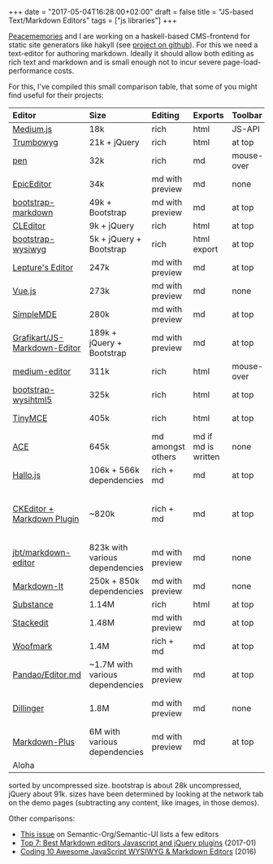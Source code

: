 
+++
date = "2017-05-04T16:28:00+02:00"
draft = false
title = "JS-based Text/Markdown Editors"
tags = ["js libraries"]
+++

[Peacememories](https://github.com/peacememories) and I are working on a haskell-based CMS-frontend for static site generators like hakyll (see [project on github](https://github.com/Haskell-Praxis/hakyll-cms)). For this we need a text-editor for authoring markdown. Ideally it should allow both editing as rich text and markdown and is small enough not to incur severe page-load-performance costs.

For this, I've compiled this small comparison table, that some of you might find useful for their projects:

<!--more-->


| Editor | Size | Editing | Exports | Toolbar | Notes |
| :-- | :-- | :-- | :-- | :-- | :-- |
| [Medium.js](http://jakiestfu.github.io/Medium.js/docs/) | 18k | rich | html | JS-API | |
| [Trumbowyg](http://alex-d.github.io/Trumbowyg/) | 21k + jQuery | rich | html | at top | |
| [pen](http://sofish.github.io/pen/) | 32k | rich | md | mouse-over ||
| [EpicEditor](http://stacks.math.columbia.edu/js/EpicEditor/) | 34k | md  with preview | md | none | |
| [bootstrap-markdown](http://www.codingdrama.com/bootstrap-markdown/) | 49k + Bootstrap | md with preview | md | at top | |
| [CLEditor](http://premiumsoftware.net/cleditor/) | 9k + jQuery | rich | html | at top | win95 style |
| [bootstrap-wysiwyg](http://mindmup.github.io/bootstrap-wysiwyg/) | 5k + jQuery + Bootstrap | rich | html export | at top ||
| [Lepture's Editor](http://lab.lepture.com/editor/) | 247k | md with preview | md | at top | <!--more--> |
| [Vue.js](https://vuejs.org/v2/examples) | 273k | md with preview | md | none ||
| [SimpleMDE](https://simplemde.com/) | 280k | md with preview | md | at top ||
| [Grafikart/JS-Markdown-Editor](https://github.com/Grafikart/JS-Markdown-Editor) | 189k + jQuery + Bootstrap | md  with preview | md | at top ||
| [medium-editor](https://github.com/daviferreira/medium-editor) | 311k | rich | html | mouse-over ||
| [bootstrap-wysihtml5](http://jhollingworth.github.com/bootstrap-wysihtml5/) | 325k | rich |  html | at top ||
| [TinyMCE](https://www.tinymce.com/) | 405k | rich | html | at top | many markup options |
| [ACE](https://ace.c9.io/build/kitchen-sink.html) | 645k | md amongst others | md if md is written | none | code editor with syntax highlighting |
| [Hallo.js](http://hallojs.org/demo/markdown/) | 106k + 566k dependencies | rich + md | md | at top ||
| [CKEditor + Markdown Plugin](http://ckeditor.com/addon/markdown) | ~820k | rich + md | md | at top | many markup options, [configuration-tool](http://ckeditor.com/builder), uses iframes |
| [jbt/markdown-editor](https://jbt.github.io/markdown-editor/) | 823k with various dependencies | md with preview | md | none | default style unusable on small screens |
| [Markdown-It](https://markdown-it.github.io/) | 250k + 850k dependencies | md  with preview | md | none ||
| [Substance](http://substance.io/) | 1.14M | rich | html | at top | |
| [Stackedit](https://stackedit.io/) | 1.48M | md with preview | md | at top | requires nodejs server |
| [Woofmark](https://bevacqua.github.io/woofmark/) | 1.4M | rich + md | md | at top | |
| [Pandao/Editor.md](https://pandao.github.io/editor.md/en.html) | ~1.7M with various dependencies | md with preview | md | at top | many markup options; [github-repo](https://github.com/pandao/editor.md)
| [Dillinger](http://dillinger.io/) | 1.8M | md with preview | md | none | various import/export options |
| [Markdown-Plus](http://mdp.tylingsoft.com/) | 6M with various dependencies | md  with preview | md | at top ||
| Aloha | | | | | discontinued |

sorted by uncompressed size. bootstrap is about 28k uncompressed, jQuery about 91k. sizes have been determined by looking at the network tab on the demo pages (subtracting any content, like images, in those demos).

Other comparisons:

* [This issue](https://github.com/Semantic-Org/Semantic-UI/issues/222) on Semantic-Org/Semantic-UI lists a few editors
* [Top 7: Best Markdown editors Javascript and jQuery plugins](http://ourcodeworld.com/articles/read/359/top-7-best-markdown-editors-javascript-and-jquery-plugins) (2017-01)
* [Coding 10 Awesome JavaScript WYSIWYG & Markdown Editors](http://www.developersfeed.com/awesome-javascript-wysiwyg-markdown-editors/) (2016)

